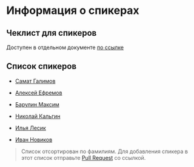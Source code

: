 # Информация о спикерах

## Чеклист для спикеров

Доступен в отдельном документе [по ссылке](checklist.md)

## Список спикеров

* [Самат Галимов](list/samat-galimov.md)

* [Алексей Ефремов](list/lexich-efremov.md)

* [Барулин Максим](list/maxim-barulin.md)

* [Николай Кальгин](list/kalgin.md)

* [Илья Лесик](list/lesik.md)

* [Иван Новиков](list/jonny-novikov.md)

> Список отсортирован по фамилиям. Для добавления спикера в этот список отправьте [Pull Request](https://github.com/tverio/community/pulls) со ссылкой.
